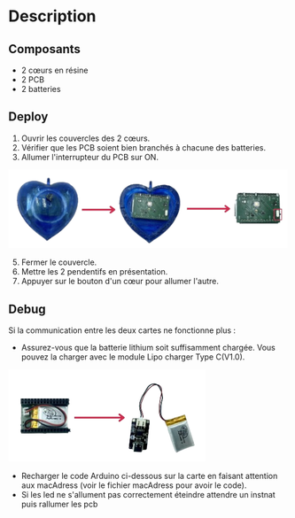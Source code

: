# Description

## Composants
- 2 cœurs en résine
- 2 PCB
- 2 batteries

## Deploy
1. Ouvrir les couvercles des 2 cœurs.
2. Vérifier que les PCB soient bien branchés à chacune des batteries.
3. Allumer l'interrupteur du PCB sur ON.
   
![turn on the pcb](https://github.com/MarineReynaud25/HeartBit/blob/main/turnonpcb.png)

5. Fermer le couvercle.
6. Mettre les 2 pendentifs en présentation.
7. Appuyer sur le bouton d'un cœur pour allumer l'autre.

## Debug
Si la communication entre les deux cartes ne fonctionne plus :
- Assurez-vous que la batterie lithium soit suffisamment chargée. Vous pouvez la charger avec le module Lipo charger Type C(V1.0).
  
![charge the bttery](https://github.com/MarineReynaud25/HeartBit/blob/main/charge.png)

- Recharger le code Arduino ci-dessous sur la carte en faisant attention aux macAdress (voir le fichier macAdress pour avoir le code).
- Si les led ne s'allument pas correctement éteindre attendre un instnat puis rallumer les pcb
